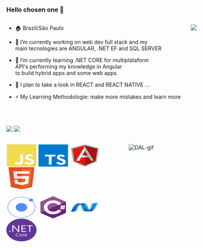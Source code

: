 ### Hello chosen one 🖖  
##

  <a href="https://github.com/dalmasiof"><a/>
  <img align="right" height="180em"  src="https://github-readme-stats.vercel.app/api/top-langs/?username=dalmasiof&layout=compact&langs_count=7&theme=highcontrast"/>

  <div width="20" align="left">
  
- 🏠 Brazil/São Paulo<br/>
  
- 🔭 I’m currently working on web dev full stack and my
  <br> main tecnologies are ANGULAR, .NET EF and SQL SERVER<br/>
 
- 🌱 I’m currently learning .NET CORE for multiplataform<br/>
  API's performing my knowledge in Angular<br>
  to build hybrid apps and some web apps<br/>
 
- 👀 I plan to take a look in REACT and REACT NATIVE ...<br/>
 
- ⚡ My Learning Methodologie: make more mistakes and learn more 
    <br/>
  </div>               

<br/>
<br/>

  <a href = "mailto:dalmasiof@gmail.com"><img src="https://img.shields.io/badge/-Gmail-%23333?style=for-the-badge&logo=gmail&logoColor=white" target="_blank"></a>
  <a href="https://www.linkedin.com/in/dalmasio-fernandes-de-oliveira-filho-741a74147/" target="_blank"><img src="https://img.shields.io/badge/-LinkedIn-%230077B5?style=for-the-badge&logo=linkedin&logoColor=white" target="_blank"></a> 
  
## 
  
<img align="right" alt="DAL-gif" height="140" width="180" src="https://64.media.tumblr.com/bc91fffa1f7f71014fddf10d3d2decbd/tumblr_pkxty5psM71sguk2k_1280.gifv">

<p>

  <img align="center" alt="DAL-Js" height="60" width="80" src="https://raw.githubusercontent.com/devicons/devicon/master/icons/javascript/javascript-plain.svg">
  <img align="center" alt="DAL-Ts" height="60" width="80" src="https://raw.githubusercontent.com/devicons/devicon/master/icons/typescript/typescript-plain.svg">
  <img align="center" alt="DAL-netcore" height="60" width="80" src="https://raw.githubusercontent.com/devicons/devicon/master/icons/angularjs/angularjs-original.svg">
  <img align="center" alt="DAL-HTML" height="60" width="80" src="https://raw.githubusercontent.com/devicons/devicon/master/icons/html5/html5-original.svg">
  
  <br>
  <br>
  
  <img align="center" alt="DAL-Python" height="60" width="80" src="https://raw.githubusercontent.com/devicons/devicon/master/icons/ionic/ionic-original.svg">
  <img align="center" alt="DAL-Csharp" height="60" width="80" src="https://raw.githubusercontent.com/devicons/devicon/master/icons/csharp/csharp-original.svg">
  <img align="center" alt="DAL-dotnet" height="60" width="80" src="https://raw.githubusercontent.com/devicons/devicon/master/icons/dot-net/dot-net-original.svg">
  <img align="center" alt="DAL-netcore" height="60" width="80" src="https://raw.githubusercontent.com/devicons/devicon/master/icons/dotnetcore/dotnetcore-original.svg">
    
</p>

     
     
